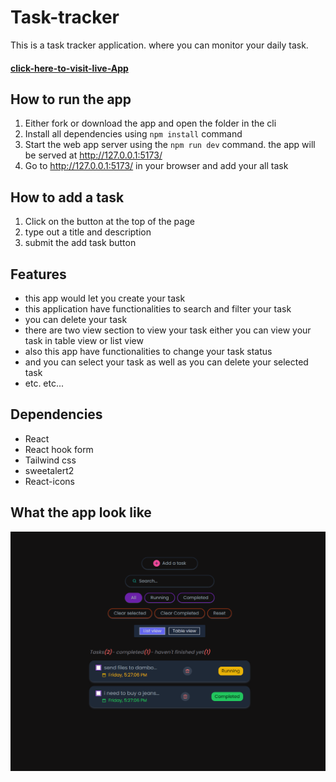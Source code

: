# Task-tracker
This is a task tracker application. where you can monitor your daily task.

#### [click-here-to-visit-live-App](https://track-your-task.netlify.app/)

## How to run the app
1. Either fork or download the app and open the folder in the cli
2. Install all dependencies using `npm install` command
3. Start the web app server using the `npm run dev` command. the app will be served at http://127.0.0.1:5173/
4. Go to http://127.0.0.1:5173/ in your browser and add your all task

## How to add a task
1. Click on the button at the top of the page
2. type out a title and description
3. submit the add task button

## Features
- this app would let you create your task
- this application have functionalities to search and filter your task
- you can delete your task
- there are two view section to view your task either you can view your task in table view or list view
- also this app have functionalities to change your task status 
- and you can select your task as well as you can delete your selected task 
- etc. etc...


## Dependencies
- React
- React hook form
- Tailwind css
- sweetalert2
- React-icons

## What the app look like
![Alt text](https://github.com/rohan-sorkar/task-tracker/blob/main/src/assets/application-ui.png?raw=true)
